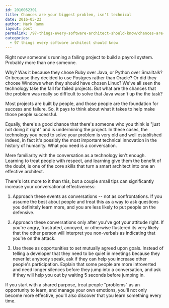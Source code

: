 ```yaml
---
id: 2016052301
title: Chances are your biggest problem, isn't technical
date: 2016-05-23
author: Mark Ramm
layout: post
permalink: /97-things-every-software-architect-should-know/chances-are-your-biggest-problem-isn-t-technical
categories:
  - 97 things every software architect should know
---
```


Right now someone's running a failing project to build a payroll system. Probably more than one
someone.

Why? Was it because they chose Ruby over Java, or Python over Smalltalk? Or because they
decided to use Postgres rather than Oracle? Or did they choose Windows when they should have
chosen Linux? We've all seen the technology take the fall for failed projects. But what are the
chances that the problem was really so difficult to solve that Java wasn't up the the task?

Most projects are built by people, and those people are the foundation for success and failure. So,
it pays to think about what it takes to help make those people successful.

Equally, there's a good chance that there's someone who you think is "just not doing it right" and
is undermining the project. In these cases, the technology you need to solve your problem is very
old and well established indeed, in fact it's possibly the most important technical innovation in
the history of humanity. What you need is a conversation.

Mere familiarity with the conversation as a technology isn't enough. Learning to treat people
with respect, and learning give them the benefit of the doubt, is one of the core skills that turn a
smart architect into one an effective architect.

There's lots more to it than this, but a couple small tips can significantly increase your
conversational effectiveness:
1. Approach these events as conversations -- not as confrontations.
If you assume the best about people and treat this as a way to ask questions you definitely learn
more, and you are less likely to put people on the defensive.

2. Approach these conversations only after you've got your attitude right.
If you're angry, frustrated, annoyed, or otherwise flustered its very likely that the other person
will interpret you non-verbals as indicating that you're on the attack.

3. Use these as opportunities to set mutually agreed upon goals.
Instead of telling a developer that they need to be quiet in meetings because they never let
anybody speak, ask if they can help you increase other people's participation. Explain that some
people are more introverted and need longer silences before they jump into a conversation, and
ask if they will help you out by waiting 5 seconds before jumping in.


If you start with a shared purpose, treat people "problems" as an opportunity to learn, and
manage your own emotions, you'll not only become more effective, you'll also discover that you
learn something every time.
